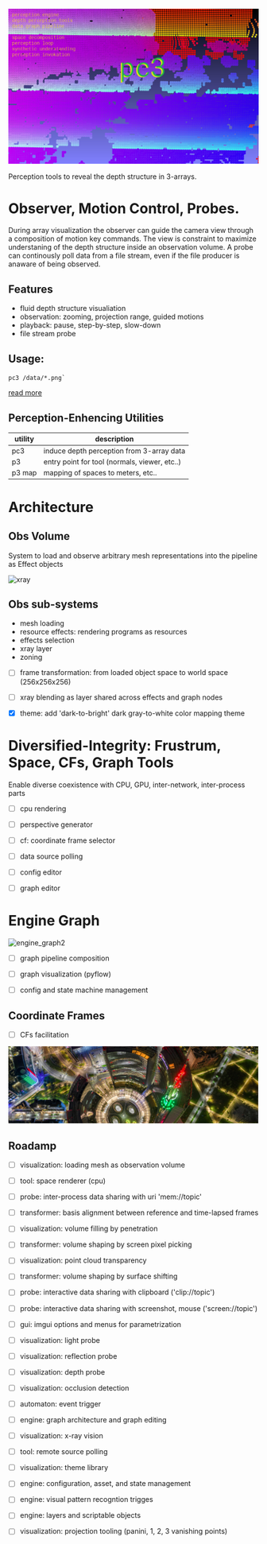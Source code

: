 ![perc3ption](/docs/perc_vision.png)


Perception tools to reveal the depth structure in 3-arrays. 

# Observer, Motion Control, Probes.  
During array visualization the observer can guide the camera view through a composition of motion key commands. The view is constraint to maximize understaning of the depth structure inside an observation volume. A probe can continously poll data from a file stream, even if the file producer is anaware of being observed. 

## Features
* fluid depth structure visualiation
* observation: zooming, projection range, guided motions
* playback: pause, step-by-step, slow-down
* file stream probe


## Usage:
```
pc3 /data/*.png`
```
[read more](./docs/readme_pc3_gpu.md)

## Perception-Enhencing Utilities
| utility      | description  | 
| ------------ | ------------ |
| pc3     | induce depth perception from 3-array data |
| p3      | entry point for tool (normals, viewer, etc..) |
| p3  map | mapping of spaces to meters, etc.. |


# Architecture

## Obs Volume
System to load and observe arbitrary mesh representations into the pipeline as Effect objects

![xray](https://user-images.githubusercontent.com/10095423/103164670-27641f80-47c3-11eb-93bc-e81bda8b871d.png)
## Obs sub-systems
* mesh loading
* resource effects: rendering programs as resources
* effects selection
*  xray layer
* zoning

- [ ] frame transformation: from loaded object space to world space (256x256x256)
- [ ] xray blending as layer shared across effects and graph nodes
- [x] theme: add 'dark-to-bright' dark gray-to-white color mapping theme


# Diversified-Integrity: Frustrum, Space, CFs, Graph Tools
Enable diverse coexistence with CPU, GPU, inter-network, inter-process parts

- [ ] cpu rendering
- [ ] perspective generator
- [ ] cf: coordinate frame selector
- [ ] data source polling
- [ ] config editor
- [ ] graph editor


# Engine Graph 

![engine_graph2](https://user-images.githubusercontent.com/10095423/103165031-8c217900-47c7-11eb-8c2f-4d4f42ed0431.jpg)

- [ ] graph pipeline composition
- [ ] graph visualization (pyflow)
- [ ] config and state machine management


## Coordinate Frames
- [ ] CFs facilitation

![perc3ption](/docs/archi.png)


## Roadamp
- [ ] visualization: loading mesh as observation volume
- [ ] tool: space renderer (cpu)
- [ ] probe: inter-process data sharing with uri 'mem://topic'
- [ ] transformer: basis alignment between reference and time-lapsed frames
- [ ] visualization: volume filling by penetration
- [ ] transformer: volume shaping by screen pixel picking
- [ ] visualization: point cloud transparency
- [ ] transformer: volume shaping by surface shifting
- [ ] probe: interactive data sharing with clipboard ('clip://topic')
- [ ] probe: interactive data sharing with screenshot, mouse ('screen://topic')
- [ ] gui: imgui options and menus for parametrization
- [ ] visualization: light probe
- [ ] visualization: reflection probe
- [ ] visualization: depth probe
- [ ] visualization: occlusion detection
- [ ] automaton: event trigger
- [ ] engine: graph architecture and graph editing
- [ ] visualization: x-ray vision
- [ ] tool: remote source polling
- [ ] visualization: theme library
- [ ] engine: configuration, asset, and state management
- [ ] engine: visual pattern recogntion trigges
- [ ] engine: layers and scriptable objects
- [ ] visualization: projection tooling (panini, 1, 2, 3 vanishing points)






